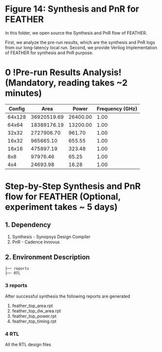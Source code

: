 # Figure 14: Synthesis and PnR for FEATHER
In this folder, we open source the Synthesis and PnR flow of FEATHER.

First, we analyze the pre-run results, which are the synthesis and PnR logs from our long-latency local run. 
Second, we provide Verilog Implementation of FEATHER for synthesis and PnR purpose.

# 0 !Pre-run Results Analysis! (Mandatory, reading takes ~2 minutes)

|Config |Area       |Power      |Frequency (GHz)|
|-------|-----------|-----------|---------------|
|64x128 |36920519.69|   26400.00|    1.00       |
|64x64  |18389176.19|   13200.00|    1.00       |
|32x32  | 2727906.70|     961.70|    1.00       |
|16x32  |  965665.10|     655.55|    1.00       |
|16x16  |  475897.19|     323.48|    1.00       |
|8x8    |   97976.46|      65.25|    1.00       |
|4x4    |   24693.98|      16.28|    1.00       |

# Step-by-Step Synthesis and PnR flow for FEATHER (Optional, experiment takes ~ 5 days)
## 1. Dependency
1. Synthesis    -   Synopsys Design Compiler
2. PnR          -   Cadence Innovus

## 2. Environment Description
```bash
├── reports
├── RTL
```

### 3 reports
After successful synthesis the following reports are generated
1. feather_top_area.rpt
2. feather_top_dw_area.rpt
3. feather_top_power.rpt
4. feather_top_timing.rpt

### 4 RTL
All the RTL design files
